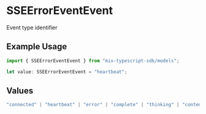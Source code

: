 # SSEErrorEventEvent

Event type identifier

## Example Usage

```typescript
import { SSEErrorEventEvent } from "mix-typescript-sdk/models";

let value: SSEErrorEventEvent = "heartbeat";
```

## Values

```typescript
"connected" | "heartbeat" | "error" | "complete" | "thinking" | "content" | "tool" | "tool_parameter_delta" | "tool_execution_start" | "tool_execution_complete" | "permission" | "session_created" | "session_deleted"
```